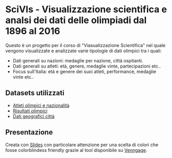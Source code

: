 # SciVIs - Visualizzazione scientifica e analsi dei dati delle olimpiadi dal 1896 al 2016
Questo è un progetto per il corso di "Viasualizzazione Scientifica" nel quale vengono visualizzate e analizzate varie tipologie di dati olimpici tra i quali: 
* Dati generali su nazioni: medaglie per nazione, città ospitanti.
* Dati generali su atleti: età, genere, medaglie vinte, partecipazioni etc..
* Focus sull'Italia: età e genere dei suoi atleti, performance, medaglie vinte etc..

## Datasets utilizzati
* [Atleti olimpici e nazionalità](www.kaggle.com/datasets/heesoo37/120-years-of-olympic-history-athletes-and-results)
* [Risultati olimpici](www.kaggle.com/datasets/jayrav13/olympic-track-field-results)
* [Dati geografici città](simplemaps.com/data/world-cities)

## Presentazione
Creata con [Slides](https://slides.com/) con particolare attenzione per una scelta di colori che fosse colorblindess friendly grazie al tool disponibile su [Venngage]([https://slides.com/](https://venngage.com/tools/color-blind-simulator#simulator)). 

